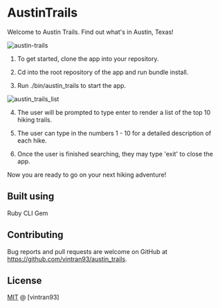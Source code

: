 # AustinTrails

Welcome to Austin Trails. Find out what's in Austin, Texas!

![austin-trails](https://user-images.githubusercontent.com/78582898/187094686-a2744286-8760-4e90-b159-65ee16f5ba8c.PNG)

1. To get started, clone the app into your repository.

2. Cd into the root repository of the app and run bundle install.

3. Run ./bin/austin_trails to start the app.

![austin_trails_list](https://user-images.githubusercontent.com/78582898/187094741-d7a89481-1131-4833-976a-7ef14ccd8378.PNG)

4. The user will be prompted to type enter to render a list of the top 10 hiking trails.

5. The user can type in the numbers 1 - 10 for a detailed description of each hike.

6. Once the user is finished searching, they may type 'exit' to close the app.

Now you are ready to go on your next hiking adventure!

## Built using

Ruby CLI Gem

## Contributing

Bug reports and pull requests are welcome on GitHub at https://github.com/vintran93/austin_trails.

## License

[MIT](https://opensource.org/licenses/MIT) @ [vintran93]
